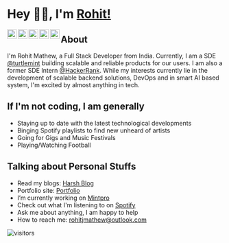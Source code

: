 # Hey 👋🏽, I'm [Rohit!](https://www.rohitjmathew.space/) 


<a href="https://www.linkedin.com/in/rohitjmathew/">
  <img align="left" alt="Rohit's LinkedIn" width="22px" src="https://cdn.jsdelivr.net/npm/simple-icons@v3/icons/linkedin.svg" />
</a>
<a href="https://medium.com/@rohitjmathew">
  <img align="left" alt="Rohit's Medium Blog" width="22px" src="https://cdn.jsdelivr.net/npm/simple-icons@v3/icons/medium.svg" />
</a>
<a href="https://scholar.google.co.in/citations?user=7moht3YAAAAJ&hl=en">
  <img align="left" alt="Rohit's Medium Blog" width="22px" src="https://cdn.jsdelivr.net/npm/simple-icons@v3/icons/googlescholar.svg" />
</a>
<a href="https://www.rohitjmathew.space/">
  <img align="left" alt="Rohit's Medium Blog" width="22px" src="https://cdn.jsdelivr.net/npm/simple-icons@v3/icons/gatsby.svg" />
</a>
<a href="https://open.spotify.com/user/21loszaq56ntdqmategugxofa?si=56YIorANSaeliPYWb5ulUQ">
  <img align="left" alt="Rohit's Medium Blog" width="22px" src="https://cdn.jsdelivr.net/npm/simple-icons@v3/icons/spotify.svg" />
</a>

## About

I'm Rohit Mathew, a Full Stack Developer from India. Currently, I am a SDE [@turtlemint](https://github.com/turtlemint) building scalable and reliable products for our users. I am also a former SDE Intern [@HackerRank](https://github.com/interviewstreet). While my interests currently lie in the development of scalable backend solutions, DevOps and in smart AI based system, I'm excited by almost anything in tech.

## If I'm not coding, I am generally

- Staying up to date with the latest technological developments
- Binging Spotify playlists to find new unheard of artists
- Going for Gigs and Music Festivals
- Playing/Watching Football
  
## Talking about Personal Stuffs

- Read my blogs: [Harsh Blog](https://medium.com/@rohitjmathew)
- Portfolio site: [Portfolio](https://www.rohitjmathew.space/)
- I’m currently working on [Mintpro](https://play.google.com/store/apps/details?id=in.mintpro)
- Check out what I'm listening to on [Spotify]()
- Ask me about anything, I am happy to help
- How to reach me: rohitjmathew@outlook.com

![visitors](https://visitor-badge.glitch.me/badge?page_id=rohitjmathew.rohitjmathew)
